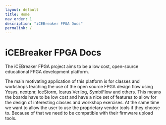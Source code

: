 ```yaml
---
layout: default
title: Home
nav_order: 1
description: "iCEBreaker FPGA Docs"
permalink: /
---
```


# iCEBreaker FPGA Docs

The iCEBreaker FPGA project aims to be a low cost, open-source educational FPGA
development platform.

The main motivating application of this platform is for classes and workshops
teaching the use of the open source FPGA design flow using
[Yosys](http://clifford.at/yosys/),
[nextpnr](//github.com/YosysHQ/nextpnr),
[IceStorm](http://clifford.at/icestorm/),
[Icarus Verilog](http://iverilog.icarus.com/),
[SymbiFlow](//github.com/SymbiFlow) and others. This means the boards have
to be low cost and have a nice set of features to allow for the design of
interesting classes and workshop exercises. At the same time we want to allow
the user to use the proprietary vendor tools if they choose to. Because of that
we need to be compatible with their firmware upload tools.
